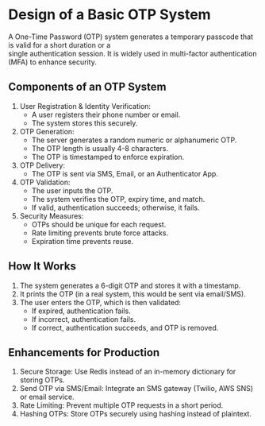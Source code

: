 # Design of a Basic OTP System
A One-Time Password (OTP) system generates a temporary passcode that is valid for a short duration or a <br>
single authentication session. It is widely used in multi-factor authentication (MFA) to enhance security.

## Components of an OTP System

1. User Registration & Identity Verification: <br>
    -  A user registers their phone number or email. <br>
    -  The system stores this securely. <br>
2. OTP Generation:<br>
    -  The server generates a random numeric or alphanumeric OTP. <br>
    -  The OTP length is usually 4-8 characters. <br>
    -  The OTP is timestamped to enforce expiration. <br>
3. OTP Delivery:<br>
    -  The OTP is sent via SMS, Email, or an Authenticator App. <br>
4. OTP Validation:<br>
    -  The user inputs the OTP. <br>
    -  The system verifies the OTP, expiry time, and match. <br>
    -  If valid, authentication succeeds; otherwise, it fails. <br>
5. Security Measures:<br>
    -  OTPs should be unique for each request. <br>
    -  Rate limiting prevents brute force attacks. <br>
    -  Expiration time prevents reuse. <br>


## How It Works
1. The system generates a 6-digit OTP and stores it with a timestamp.
2. It prints the OTP (in a real system, this would be sent via email/SMS).
3. The user enters the OTP, which is then validated:
   -  If expired, authentication fails. <br>
   -  If incorrect, authentication fails. <br>
   -  If correct, authentication succeeds, and OTP is removed. <br>


## Enhancements for Production
1. Secure Storage: Use Redis instead of an in-memory dictionary for storing OTPs.
2. Send OTP via SMS/Email: Integrate an SMS gateway (Twilio, AWS SNS) or email service.
3. Rate Limiting: Prevent multiple OTP requests in a short period.
4. Hashing OTPs: Store OTPs securely using hashing instead of plaintext.
